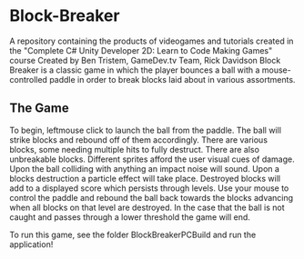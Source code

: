 # Block-Breaker
A repository containing the products of videogames and tutorials created in the "Complete C# Unity Developer 2D: Learn to Code Making Games" course  Created by Ben Tristem, GameDev.tv Team, Rick Davidson
Block Breaker is a classic game in which the player bounces a ball with a mouse-controlled paddle in order to break blocks laid about in
various assortments.

## The Game
To begin, leftmouse click to launch the ball from the paddle. The ball will strike blocks and rebound off of them accordingly.
There are various blocks, some needing multiple hits to fully destruct. There are also unbreakable blocks. Different sprites
afford the user visual cues of damage. Upon the ball colliding with anything an impact noise will sound. Upon a blocks
destruction a particle effect will take place. Destroyed blocks will add to a displayed score which persists through levels.
Use your mouse to control the paddle and rebound the ball back towards the blocks advancing when all blocks on that level are destroyed.
In the case that the ball is not caught and passes through a lower threshold the game will end.

To run this game, see the folder BlockBreakerPCBuild and run the application!
